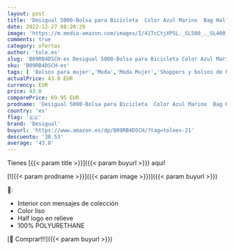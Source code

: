 ```yaml
---
layout: post
title: 'Desigual 5000-Bolsa para Bicicleta  Color Azul Marino  Bag Half Logo 22 BRETÚN 5000 Navy para Mujer'
date: 2022-12-27 08:20:29
image: 'https://m.media-amazon.com/images/I/41TcCtjXPSL._SL500_._SL400_.jpg'
comments: true
category: ofertas
author: 'tole.es'
slug: 'B09RB4DSCH-es Desigual 5000-Bolsa para Bicicleta Color Azul Marino Bag...'
sku: 'B09RB4DSCH-es'
tags: [ 'Bolsos para mujer','Moda','Moda Mujer','Shoppers y bolsos de hombro para mujer','bicicleta','desigual','🇪🇸', ]
actualPrice: 43.0 EUR
currency: EUR
price: 43.0
comparePrice: 69.95 EUR
prodname: 'Desigual 5000-Bolsa para Bicicleta  Color Azul Marino  Bag Half Logo 22 BRETÚN 5000 Navy para Mujer'
country: 'es'
flag: '🇪🇸'
brand: 'Desigual'
buyurl: 'https://www.amazon.es/dp/B09RB4DSCH/?tag=tolees-21'
descuento: '38.53'
average: '43.0'
---
```


Tienes [{{< param title >}}]({{< param buyurl >}}) aqui!

[![{{< param prodname >}}]({{< param image >}})]({{< param buyurl >}})

🔎:

- Interior con mensajes de colección
- Color liso
- Half logo en relieve
- 100% POLYURETHANE

[🛒 Comprar!!!]({{< param buyurl >}})
